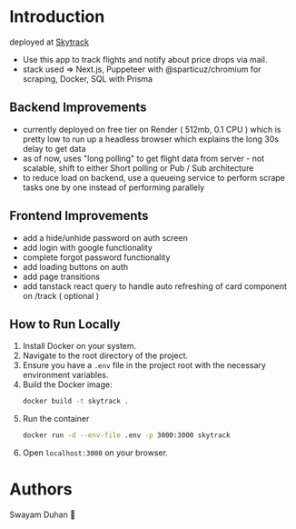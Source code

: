 # Introduction
deployed at [Skytrack](www.skytrack.onrender.com)
- Use this app to track flights and notify about price drops via mail.
- stack used => Next.js, Puppeteer with @sparticuz/chromium for scraping, Docker, SQL with Prisma 

## Backend Improvements
- currently deployed on free tier on Render ( 512mb, 0.1 CPU ) which is pretty low to run up a headless browser which explains the long 30s delay to get data
- as of now, uses "long polling" to get flight data from server - not scalable, shift to either Short polling or Pub / Sub architecture
- to reduce load on backend, use a queueing service to perform scrape tasks one by one instead of performing parallely

## Frontend Improvements
- add a hide/unhide password on auth screen
- add login with google functionality
- complete forgot password functionality
- add loading buttons on auth
- add page transitions
- add tanstack react query to handle auto refreshing of card component on /track ( optional )


## How to Run Locally

1. Install Docker on your system.
2. Navigate to the root directory of the project.
3. Ensure you have a `.env` file in the project root with the necessary environment variables.
4. Build the Docker image:
   ```sh
   docker build -t skytrack .
   ```
5. Run the container
    ```sh
    docker run -d --env-file .env -p 3000:3000 skytrack
    ```
6. Open `localhost:3000` on your browser.  

  
# Authors
Swayam Duhan 🖤